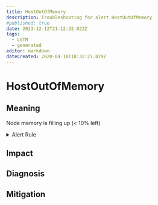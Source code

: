 ```yaml
---
title: HostOutOfMemory
description: Troubleshooting for alert HostOutOfMemory
#published: true
date: 2023-12-12T21:12:32.022Z
tags: 
  - LGTM
  - generated
editor: markdown
dateCreated: 2020-04-10T18:32:27.079Z
---
```


# HostOutOfMemory

## Meaning
[//]: # "Short paragraph that explains what the alert means"
Node memory is filling up (< 10% left)

<details>
  <summary>Alert Rule</summary>

{{% rule "host-and-hardware/node-exporter.yml" "HostOutOfMemory" %}}

{{% comment %}}

```yaml
alert: HostOutOfMemory
expr: (node_memory_MemAvailable_bytes / node_memory_MemTotal_bytes * 100 < 10) * on(instance) group_left (nodename) node_uname_info{nodename=~".+"}
for: 2m
labels:
    severity: warning
annotations:
    summary: Host out of memory (instance {{ $labels.instance }})
    description: |-
        Node memory is filling up (< 10% left)
          VALUE = {{ $value }}
          LABELS = {{ $labels }}
    runbook: https://github.com/srerun/prometheus-alerts/blob/main/content/runbooks/node-exporter/HostOutOfMemory.md

```

{{% /comment %}}

</details>


## Impact
[//]: # "What could / will happen if the alert is not addressed"



## Diagnosis
[//]: # "Steps to take to identify the cause of the problem"



## Mitigation
[//]: # "The steps necessary to resolve the alert"
